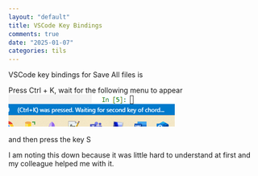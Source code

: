 ```yaml
---
layout: "default"
title: VSCode Key Bindings
comments: true
date: "2025-01-07"
categories: tils
---
```


VSCode key bindings for Save All files is 

Press Ctrl + K, wait for the following menu to appear
![alt text](image.png)

and then press the key S 

I am noting this down because it was little hard to understand at first and my colleague helped me with it. 